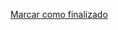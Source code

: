 <a onclick="test()" href="https://fxlearning.142-44-244-147.nip.io/finish/process-execution" target="_parent" class="btn primary-btn">Marcar como finalizado</a>
